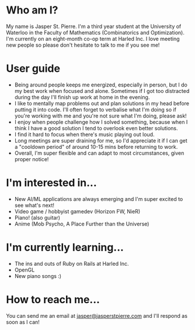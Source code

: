 # Who am I?
My name is Jasper St. Pierre. I'm a third year student at the University of Waterloo in the Faculty of Mathematics (Combinatorics and Optimization).
I'm currently on an eight-month co-op term at Harled Inc. I love meeting new people so please don't hesitate to talk to me if you see me!

# User guide
- Being around people keeps me energized, especially in person, but I do my best work when focused and alone. Sometimes if I got too distracted during the day I'll finish up work at home in the evening.
- I like to mentally map problems out and plan solutions in my head before putting it into code. I'll often forget to verbalise what I'm doing so if you're working with me and you're not sure what I'm doing, please ask!
- I enjoy when people challenge how I solved something, because when I think I have a good solution I tend to overlook even better solutions.
- I find it hard to focus when there's music playing out loud.
- Long meetings are super draining for me, so I'd appreciate it if I can get a "cooldown period" of around 10-15 mins before returning to work.
- Overall, I'm super flexible and can adapt to most circumstances, given proper notice!

# I'm interested in...
- New AI/ML applications are always emerging and I'm super excited to see what's next!
- Video game / hobbyist gamedev (Horizon FW, NieR)
- Piano! (also guitar)
- Anime (Mob Psycho, A Place Further than the Universe)

# I'm currently learning...
- The ins and outs of Ruby on Rails at Harled Inc.
- OpenGL
- New piano songs :)

# How to reach me...
You can send me an email at jasper@jasperstpierre.com and I'll respond as soon as I can!

